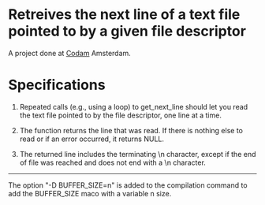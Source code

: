# Retreives the next line of a text file pointed to by a given file descriptor
A project done at [Codam](https://www.codam.nl/) Amsterdam.

# Specifications

1. Repeated calls (e.g., using a loop) to get_next_line should let
you read the text file pointed to by the file descriptor, one line at a time.

2. The function returns the line that was read.
If there is nothing else to read or if an error occurred, it returns NULL.

3. The returned line includes the terminating \n character,
except if the end of file was reached and does not end with a \n character.
---
The option "-D BUFFER_SIZE=n" is added to the compilation command to add the BUFFER_SIZE maco with a variable n size.
